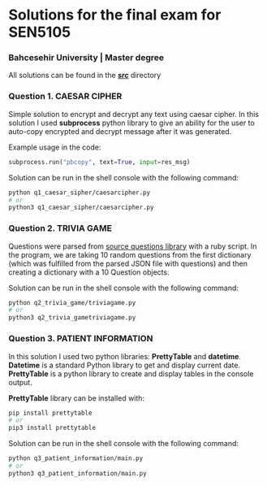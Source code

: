 # Solutions for the final exam for SEN5105
### Bahcesehir University | Master degree
All solutions can be found in the ***[src](https://github.com/krlklim/SEN5105-final-py/tree/main/src)*** directory

### Question 1. CAESAR CIPHER ###
Simple solution to encrypt and decrypt any text using caesar 
cipher. In this solution I used **subprocess** python library
to give an ability for the user to auto-copy encrypted and
decrypt message after it was generated.

Example usage in the code:
```python
subprocess.run("pbcopy", text=True, input=res_msg)
```
Solution can be run in the shell console with the following
command:
```bash
python q1_caesar_sipher/caesarcipher.py
# or
python3 q1_caesar_sipher/caesarcipher.py
```

### Question 2. TRIVIA GAME ###
Questions were parsed from [source questions
library](https://gist.github.com/khamer/66102c745a9a75de997c038e3166a95d) with a ruby script. In the program, we are taking
10 random questions from the first dictionary (which was 
fulfilled from the parsed JSON file with questions) and
then creating a dictionary with a 10 Question objects.

Solution can be run in the shell console with the following
command:
```bash
python q2_trivia_game/triviagame.py
# or
python3 q2_trivia_gametriviagame.py
```

### Question 3. PATIENT INFORMATION ###
In this solution I used two python libraries: **PrettyTable**
and **datetime**. **Datetime** is a standard Python library 
to get and display current date. **PrettyTable** is a python 
library to create and display tables in the console output.

**PrettyTable** library can be installed with:
```bash
pip install prettytable
# or
pip3 install prettytable
```
Solution can be run in the shell console with the following
command:
```bash
python q3_patient_information/main.py
# or
python3 q3_patient_information/main.py
```
